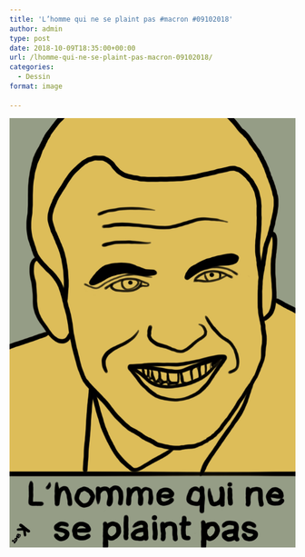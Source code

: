 ```yaml
---
title: 'L’homme qui ne se plaint pas #macron #09102018'
author: admin
type: post
date: 2018-10-09T18:35:00+00:00
url: /lhomme-qui-ne-se-plaint-pas-macron-09102018/
categories:
  - Dessin
format: image

---
```

![L’homme qui ne se plaint pas #macron #09102018](./img_0123.jpg)